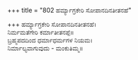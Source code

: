 +++
title = "802 ಹರ್ಮ್ಯಾಗ್ರಕೇರಿ ಸೋಪಾನದಿನತೀತನಹೆ"

+++
ಹರ್ಮ್ಯಾಗ್ರಕೇರಿ ಸೋಪಾನದಿನತೀತನಹೆ।  
ನಿರ್ಮಮತೆಗೇರಿ ಕರ್ಮಾತೀತನಪ್ಪೆ॥  
ಬ್ರಹ್ಮಪದದಿಂದ ಧರ್ಮಾಧರ್ಮಗಳ ನಿಯಮ।  
ನಿರ್ಮಾಲ್ಯವಾಗುವುದು - ಮಂಕುತಿಮ್ಮ॥  
